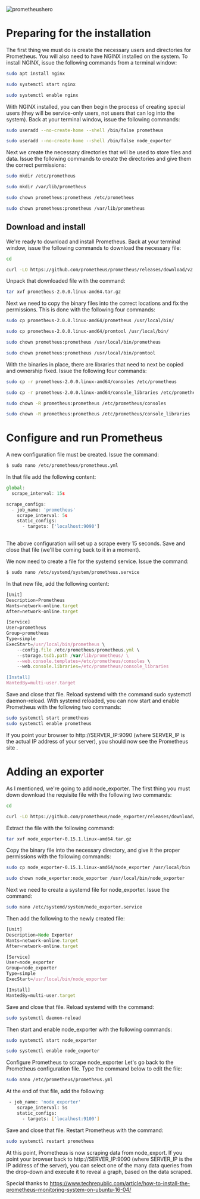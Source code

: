 ![prometheushero](https://user-images.githubusercontent.com/44292083/74180194-f9233300-4c36-11ea-89f5-8c8027a95026.jpg)
# Preparing for the installation


The first thing we must do is create the necessary users and directories for Prometheus. You will also need to have NGINX installed on the system. To install NGINX, issue the following commands from a terminal window:
```sh
sudo apt install nginx

sudo systemctl start nginx

sudo systemctl enable nginx
```
With NGINX installed, you can then begin the process of creating special users (they will be service-only users, not users that can log into the system). Back at your terminal window, issue the following commands:
```sh
sudo useradd --no-create-home --shell /bin/false prometheus

sudo useradd --no-create-home --shell /bin/false node_exporter
```
Next we create the necessary directories that will be used to store files and data. Issue the following commands to create the directories and give them the correct permissions:
```sh
sudo mkdir /etc/prometheus

sudo mkdir /var/lib/prometheus

sudo chown prometheus:prometheus /etc/prometheus

sudo chown prometheus:prometheus /var/lib/prometheus
```
## Download and install

We're ready to download and install Prometheus. Back at your terminal window, issue the following commands to download the necessary file:
```sh
cd 

curl -LO https://github.com/prometheus/prometheus/releases/download/v2.0.0/prometheus-2.0.0.linux-amd64.tar.gz
```
Unpack that downloaded file with the command:
```sh
tar xvf prometheus-2.0.0.linux-amd64.tar.gz
```
Next we need to copy the binary files into the correct locations and fix the permissions. This is done with the following four commands:
```sh
sudo cp prometheus-2.0.0.linux-amd64/prometheus /usr/local/bin/

sudo cp prometheus-2.0.0.linux-amd64/promtool /usr/local/bin/

sudo chown prometheus:prometheus /usr/local/bin/prometheus

sudo chown prometheus:prometheus /usr/local/bin/promtool
```
With the binaries in place, there are libraries that need to next be copied and ownership fixed. Issue the following four commands:

```sh
sudo cp -r prometheus-2.0.0.linux-amd64/consoles /etc/prometheus

sudo cp -r prometheus-2.0.0.linux-amd64/console_libraries /etc/prometheus

sudo chown -R prometheus:prometheus /etc/prometheus/consoles

sudo chown -R prometheus:prometheus /etc/prometheus/console_libraries
```

# Configure and run Prometheus

A new configuration file must be created. Issue the command:

```sh
$ sudo nano /etc/prometheus/prometheus.yml
```
In that file add the following content:

```js
global:
  scrape_interval: 15s

scrape_configs:
  - job_name: 'prometheus'
    scrape_interval: 5s
    static_configs:
      - targets: ['localhost:9090']
      
```
     
The above configuration will set up a scrape every 15 seconds. Save and close that file (we'll be coming back to it in a moment).


We now need to create a file for the systemd service. Issue the command:

```sh
$ sudo nano /etc/systemd/system/prometheus.service
```

In that new file, add the following content:

```js
[Unit]
Description=Prometheus
Wants=network-online.target
After=network-online.target

[Service]
User=prometheus
Group=prometheus
Type=simple
ExecStart=/usr/local/bin/prometheus \
    --config.file /etc/prometheus/prometheus.yml \
    --storage.tsdb.path /var/lib/prometheus/ \
    --web.console.templates=/etc/prometheus/consoles \
    --web.console.libraries=/etc/prometheus/console_libraries

[Install]
WantedBy=multi-user.target

```

Save and close that file. Reload systemd with the command sudo systemctl daemon-reload. With systemd reloaded, you can now start and enable Prometheus with the following two commands:

```sh
sudo systemctl start prometheus
sudo systemctl enable prometheus
```

If you point your browser to http://SERVER_IP:9090 (where SERVER_IP is the actual IP address of your server), you should now see the Prometheus site .

# Adding an exporter
As I mentioned, we're going to add node_exporter. The first thing you must down download the requisite file with the following two commands:

```sh
cd

curl -LO https://github.com/prometheus/node_exporter/releases/download/v0.17.0/node_exporter-0.17.0.linux-amd64.tar.gz
```

Extract the file with the following command:

```sh
tar xvf node_exporter-0.15.1.linux-amd64.tar.gz
```

Copy the binary file into the necessary directory, and give it the proper permissions with the following commands:

```sh
sudo cp node_exporter-0.15.1.linux-amd64/node_exporter /usr/local/bin

sudo chown node_exporter:node_exporter /usr/local/bin/node_exporter
```
Next we need to create a systemd file for node_exporter. Issue the command:
```sh
sudo nano /etc/systemd/system/node_exporter.service

```
Then add the following to the newly created file:

```js
[Unit]
Description=Node Exporter
Wants=network-online.target
After=network-online.target

[Service]
User=node_exporter
Group=node_exporter
Type=simple
ExecStart=/usr/local/bin/node_exporter

[Install]
WantedBy=multi-user.target
```

Save and close that file. Reload systemd with the command:

```sh
sudo systemctl daemon-reload
```

Then start and enable node_exporter with the following commands:

```sh
sudo systemctl start node_exporter

sudo systemctl enable node_exporter
```

Configure Prometheus to scrape node_exporter
Let's go back to the Prometheus configuration file. Type the command below to edit the file:

```sh
sudo nano /etc/prometheus/prometheus.yml
```

At the end of that file, add the following:

```sh
 - job_name: 'node_exporter'
    scrape_interval: 5s
    static_configs:
      - targets: ['localhost:9100']
```  

Save and close that file. Restart Prometheus with the command:

```sh
sudo systemctl restart prometheus
```      

At this point, Prometheus is now scraping data from node_export. If you point your browser back to http://SERVER_IP:9090 (where SERVER_IP is the IP address of the server), you can select one of the many data queries from the drop-down and execute it to reveal a graph, based on the data scraped.

Special thanks to https://www.techrepublic.com/article/how-to-install-the-prometheus-monitoring-system-on-ubuntu-16-04/
